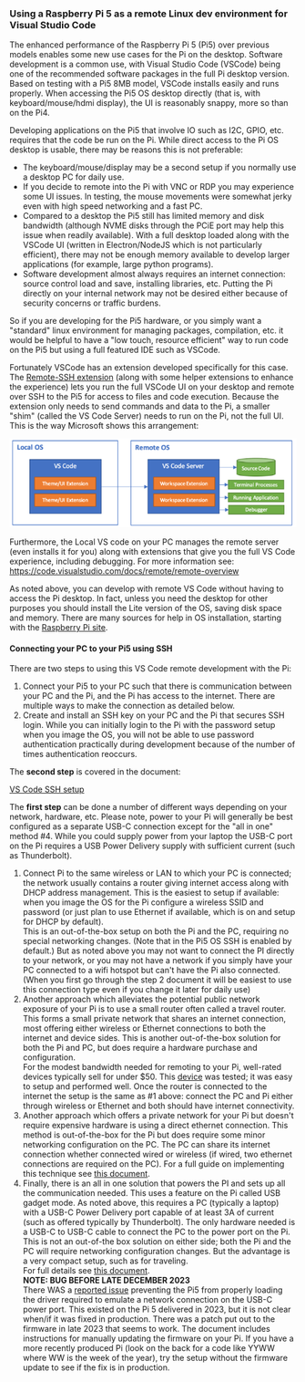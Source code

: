 ### Using a Raspberry Pi 5 as a remote Linux dev environment for Visual Studio Code

The enhanced performance of the Raspberry Pi 5 (Pi5) over previous models enables some new use cases for the Pi on the desktop.  Software development is a common use, with Visual Studio Code (VSCode) being one of the recommended software packages in the full Pi desktop version.  Based on testing with a Pi5 8MB model, VSCode installs easily and runs properly.  When accessing the Pi5 OS desktop directly (that is, with keyboard/mouse/hdmi display), the UI is reasonably snappy, more so than on the Pi4.

Developing applications on the Pi5 that involve IO such as I2C, GPIO, etc. requires that the code be run on the Pi.  While direct access to the Pi OS desktop is usable, there may be reasons this is not preferable:
* The keyboard/mouse/display may be a second setup if you normally use a desktop PC for daily use.
* If you decide to remote into the Pi with VNC or RDP you may experience some UI issues.  In testing, the mouse movements were somewhat jerky even with high speed networking and a fast PC.
* Compared to a desktop the Pi5 still has limited memory and disk bandwidth (although NVME disks through the PCiE port may help this issue when readily available).  With a full desktop loaded along with the VSCode UI (written in Electron/NodeJS which is not particularly efficient), there may not be enough memory available to develop larger applications (for example, large python programs).
* Software development almost always requires an internet connection: source control load and save, installing libraries, etc.  Putting the Pi directly on your internal network may not be desired either because of security concerns or traffic burdens.

So if you are developing for the Pi5 hardware, or you simply want a "standard" linux environment for managing packages, compilation, etc. it would be helpful to have a "low touch, resource efficient" way to run code on the Pi5 but using a full featured IDE such as VSCode.

Fortunately VSCode has an extension developed specifically for this case.  The [Remote-SSH extension](https://marketplace.visualstudio.com/items?itemName=ms-vscode-remote.remote-ssh) (along with some helper extensions to enhance the experience) lets you run the full VSCode UI on your desktop and remote over SSH to the Pi5 for access to files and code execution.  Because the extension only needs to send commands and data to the Pi, a smaller "shim" (called the VS Code Server) needs to run on the Pi, not the full UI. This is the way Microsoft shows this arrangement:

![Alt text](image.png)

Furthermore, the Local VS code on your PC manages the remote server (even installs it for you) along with extensions that give you the full VS Code experience, including debugging.  For more information see:
https://code.visualstudio.com/docs/remote/remote-overview

As noted above, you can develop with remote VS Code without having to access the Pi desktop.  In fact, unless you need the desktop for other purposes you should install the Lite version of the OS, saving disk space and memory.  There are many sources for help in OS installation, starting with the [Raspberry Pi site](https://www.raspberrypi.com/documentation/computers/getting-started.html#installing-the-operating-system).

#### Connecting your PC to your Pi5 using SSH

There are two steps to using this VS Code remote development with the Pi:
1. Connect your Pi5 to your PC such that there is communication between your PC and the Pi, and the Pi has access to the internet. There are multiple ways to make the connection as detailed below.
2. Create and install an SSH key on your PC and the Pi that secures SSH login.  While you can initially login to the Pi with the password setup when you image the OS, you will not be able to use password authentication practically during development because of the number of times authentication reoccurs.  

The **second step** is covered in the document:

[VS Code SSH setup](rpi-ssh-vscode-setup.md)

The **first step** can be done a number of different ways depending on your network, hardware, etc.  Please note, power to your Pi will generally be best configured as a separate USB-C connection except for the "all in one" method #4.  While you could supply power from your laptop the USB-C port on the Pi requires a USB Power Delivery supply with sufficient current (such as Thunderbolt).  
1. Connect Pi to the same wireless or LAN to which your PC is connected; the network usually contains a router giving internet access along with DHCP address management.  This is the easiest to setup if available: when you image the OS for the Pi configure a wireless SSID and password (or just plan to use Ethernet if available, which is on and setup for DHCP by default).  
This is an out-of-the-box setup on both the Pi and the PC, requiring no special networking changes.  (Note that in the Pi5 OS SSH is enabled by default.) But as noted above you may not want to connect the PI directly to your network, or you may not have a network if you simply have your PC connected to a wifi hotspot but can't have the Pi also connected.  (When you first go through the step 2 document it will be easiest to use this connection type even if you change it later for daily use)
2. Another approach which alleviates the potential public network exposure of your Pi is to use a small router often called a travel router.  This forms a small private network that shares an internet connection, most offering either wireless or Ethernet connections to both the internet and device sides.  This is another out-of-the-box solution for both the Pi and PC, but does require a hardware purchase and configuration.  
For the modest bandwidth needed for remoting to your Pi, well-rated devices typically sell for under $50.  This [device](https://a.co/d/faXdwOX) was tested; it was easy to setup and performed well.  Once the router is connected to the internet the setup is the same as #1 above: connect the PC and Pi either through wireless or Ethernet and both should have internet connectivity.
3. Another approach which offers a private network for your Pi but doesn't require expensive hardware is using a direct ethernet connection.  This method is out-of-the-box for the Pi but does require some minor networking configuration on the PC.  The PC can share its internet connection whether connected wired or wireless (if wired, two ethernet connections are required on the PC).  For a full guide on implementing this technique see [this document](rpi-vscode-ethernet.md).
4. Finally, there is an all in one solution that powers the PI and sets up all the communication needed.  This uses a feature on the Pi called USB gadget mode.  As noted above, this requires a PC (typically a laptop) with a USB-C Power Delivery port capable of at least 3A of current (such as offered typically by Thunderbolt).  The only hardware needed is a USB-C to USB-C cable to connect the PC to the power port on the Pi.  This is not an out-of-the box solution on either side; both the Pi and the PC will require networking configuration changes.  But the advantage is a very compact setup, such as for traveling.  
For full details see [this document](rpi-usb-gadget.md).  
**NOTE: BUG BEFORE LATE DECEMBER 2023**  
There WAS a [reported issue](https://github.com/raspberrypi/bookworm-feedback/issues/77) preventing the Pi5 from properly loading the driver required to emulate a network connection on the USB-C power port.  This existed on the Pi 5 delivered in 2023, but it is not clear when/if it was fixed in production.  There was a patch put out to the firmware in late 2023 that seems to work.  The document includes instructions for manually updating the firmware on your Pi. If you have a more recently produced Pi (look on the back for a code like YYWW where WW is the week of the year), try the setup without the firmware update to see if the fix is in production.







